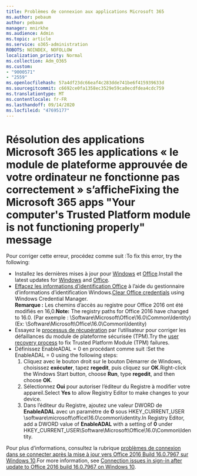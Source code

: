 ```yaml
---
title: Problèmes de connexion aux applications Microsoft 365
ms.author: pebaum
author: pebaum
manager: mnirkhe
ms.audience: Admin
ms.topic: article
ms.service: o365-administration
ROBOTS: NOINDEX, NOFOLLOW
localization_priority: Normal
ms.collection: Adm_O365
ms.custom:
- "9000571"
- "2559"
ms.openlocfilehash: 57a4df23dc66eaf4c283dde741be6f415939633d
ms.sourcegitcommit: c6692ce0fa1358ec3529e59ca0ecdfdea4cdc759
ms.translationtype: MT
ms.contentlocale: fr-FR
ms.lasthandoff: 09/14/2020
ms.locfileid: "47695177"
---
```

# <a name="fixing-the-microsoft-365-apps-your-computers-trusted-platform-module-is-not-functioning-properly-message"></a><span data-ttu-id="6c5f3-102">Résolution des applications Microsoft 365 les applications « le module de plateforme approuvée de votre ordinateur ne fonctionne pas correctement » s’affiche</span><span class="sxs-lookup"><span data-stu-id="6c5f3-102">Fixing the Microsoft 365 apps "Your computer's Trusted Platform module is not functioning properly" message</span></span>

<span data-ttu-id="6c5f3-103">Pour corriger cette erreur, procédez comme suit :</span><span class="sxs-lookup"><span data-stu-id="6c5f3-103">To fix this error, try the following:</span></span>

- <span data-ttu-id="6c5f3-104">Installez les dernières mises à jour pour [Windows](https://support.microsoft.com/help/4027667/windows-10-update) et [Office](https://support.office.com/article/update-office-and-your-computer-with-microsoft-update-2ab296f3-7f03-43a2-8e50-46de917611c5).</span><span class="sxs-lookup"><span data-stu-id="6c5f3-104">Install the latest updates for [Windows](https://support.microsoft.com/help/4027667/windows-10-update) and [Office](https://support.office.com/article/update-office-and-your-computer-with-microsoft-update-2ab296f3-7f03-43a2-8e50-46de917611c5).</span></span>
- <span data-ttu-id="6c5f3-105">[Effacez les informations d’identification Office](https://docs.microsoft.com/eoffice/troubleshoot/error-messages/another-account-already-signed-in#step-3-clear-cached-credentials-on-the-computer) à l’aide du gestionnaire d’informations d’identification Windows.</span><span class="sxs-lookup"><span data-stu-id="6c5f3-105">[Clear Office credentials](https://docs.microsoft.com/eoffice/troubleshoot/error-messages/another-account-already-signed-in#step-3-clear-cached-credentials-on-the-computer) using Windows Credential Manager.</span></span><br/>
    <span data-ttu-id="6c5f3-106">**Remarque :** Les chemins d’accès au registre pour Office 2016 ont été modifiés en 16,0.</span><span class="sxs-lookup"><span data-stu-id="6c5f3-106">**Note:** The registry paths for Office 2016 have changed to 16.0.</span></span> <span data-ttu-id="6c5f3-107">(Par exemple : \Software\Microsoft\Office\16.0\Common\Identity\)</span><span class="sxs-lookup"><span data-stu-id="6c5f3-107">(Ex: \Software\Microsoft\Office\16.0\Common\Identity\)</span></span>
- <span data-ttu-id="6c5f3-108">Essayez le [processus de récupération](https://docs.microsoft.com/office365/troubleshoot/administration/connection-issue-when-sign-in-office-2016#symptom-2) par l’utilisateur pour corriger les défaillances du module de plateforme sécurisée (TPM).</span><span class="sxs-lookup"><span data-stu-id="6c5f3-108">Try the [user recovery process](https://docs.microsoft.com/office365/troubleshoot/administration/connection-issue-when-sign-in-office-2016#symptom-2) to fix Trusted Platform Module (TPM) failures.</span></span>
- <span data-ttu-id="6c5f3-109">Définissez EnableADAL = 0 en procédant comme suit :</span><span class="sxs-lookup"><span data-stu-id="6c5f3-109">Set the EnableADAL = 0 using the following steps:</span></span>  
    1. <span data-ttu-id="6c5f3-110">Cliquez avec le bouton droit sur le bouton Démarrer de Windows, choisissez **exécuter**, tapez **regedit**, puis cliquez sur **OK**.</span><span class="sxs-lookup"><span data-stu-id="6c5f3-110">Right-click the Windows Start button, choose **Run**, type **regedit**, and then choose **OK**.</span></span>
    2. <span data-ttu-id="6c5f3-111">Sélectionnez **Oui** pour autoriser l’éditeur du Registre à modifier votre appareil.</span><span class="sxs-lookup"><span data-stu-id="6c5f3-111">Select **Yes** to allow Registry Editor to make changes to your device.</span></span>
    3. <span data-ttu-id="6c5f3-112">Dans l’éditeur du Registre, ajoutez une valeur DWORD de **EnableADAL** avec un paramètre de **0** sous HKEY_CURRENT_USER \software\microsoft\office\16.0\common\identity.</span><span class="sxs-lookup"><span data-stu-id="6c5f3-112">In Registry Editor, add a DWORD value of **EnableADAL** with a setting of **0** under HKEY_CURRENT_USER\Software\Microsoft\Office\16.0\Common\Identity.</span></span>

<span data-ttu-id="6c5f3-113">Pour plus d’informations, consultez la rubrique [problèmes de connexion dans se connecter après la mise à jour vers Office 2016 Build 16.0.7967 sur Windows 10](https://docs.microsoft.com/office365/troubleshoot/administration/connection-issue-when-sign-in-office-2016).</span><span class="sxs-lookup"><span data-stu-id="6c5f3-113">For more information, see [Connection issues in sign-in after update to Office 2016 build 16.0.7967 on Windows 10](https://docs.microsoft.com/office365/troubleshoot/administration/connection-issue-when-sign-in-office-2016).</span></span>
